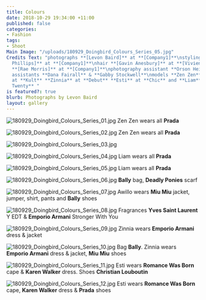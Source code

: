```yaml
---
title: Colours
date: 2018-10-29 19:34:00 +11:00
published: false
categories:
- Fashion
tags:
- Shoot
Main Image: "/uploads/180929_Doingbird_Colours_Series_05.jpg"
Credits Text: "photographs **[Levon Baird]** at **[Company1]**\nstyling **[Peter Simon
  Phillips]** at **[Company1]**\nhair **[Gavin Anesbury]** at **[Vivien's Creative]**\nmake-up
  **[Rae Morris]** at **[Company1]**\nphotography assistant **Orson Heidrich**\nmake-up
  assistants **Dana Fairall** & **Gabby Stockwell**\nmodels **Zen Zen** & **Awillo**
  at **Kult** **Zinnia** at **Debut** **Esti** at **Chic** and **Liam** at **Five
  Twenty** "
is featured?: true
blurb: Photographs by Levon Baird
layout: gallery
---
```


![180929_Doingbird_Colours_Series_01.jpg](/uploads/180929_Doingbird_Colours_Series_01.jpg)
Zen Zen wears all **Prada**

![180929_Doingbird_Colours_Series_02.jpg](/uploads/180929_Doingbird_Colours_Series_02.jpg)
Zen Zen wears all **Prada**

![180929_Doingbird_Colours_Series_03.jpg](/uploads/180929_Doingbird_Colours_Series_03.jpg)

![180929_Doingbird_Colours_Series_04.jpg](/uploads/180929_Doingbird_Colours_Series_04.jpg)
Liam wears all **Prada**

![180929_Doingbird_Colours_Series_05.jpg](/uploads/180929_Doingbird_Colours_Series_05.jpg)
Liam wears all **Prada**

![180929_Doingbird_Colours_Series_06.jpg](/uploads/180929_Doingbird_Colours_Series_06.jpg)
**Bally** bag, **Deadly Ponies** scarf

![180929_Doingbird_Colours_Series_07.jpg](/uploads/180929_Doingbird_Colours_Series_07.jpg)
Awillo wears **Miu Miu** jacket, jumper, shirt, pants and **Bally** shoes

![180929_Doingbird_Colours_Series_08.jpg](/uploads/180929_Doingbird_Colours_Series_08.jpg)
Fragrances **Yves Saint Laurent** Y EDT & **Emporio Armani** Stronger With You

![180929_Doingbird_Colours_Series_09.jpg](/uploads/180929_Doingbird_Colours_Series_09.jpg)
Zinnia wears **Emporio Armani** dress & jacket

![180929_Doingbird_Colours_Series_10.jpg](/uploads/180929_Doingbird_Colours_Series_10.jpg)
Bag **Bally**. Zinnia wears **Emporio Armani** dress & jacket, **Miu Miu** shoes

![180929_Doingbird_Colours_Series_11.jpg](/uploads/180929_Doingbird_Colours_Series_11.jpg)
Esti wears **Romance Was Born** cape & **Karen Walker** dress. Shoes **Christian Louboutin**

![180929_Doingbird_Colours_Series_12.jpg](/uploads/180929_Doingbird_Colours_Series_12.jpg)
Esti wears **Romance Was Born** cape, **Karen Walker** dress & **Prada** shoes

